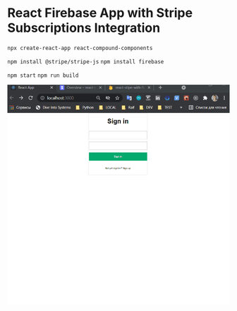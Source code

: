 # React Firebase App with Stripe Subscriptions Integration

`npx create-react-app react-compound-components`

`npm install @stripe/stripe-js`
`npm install firebase`

`npm start`
`npm run build`

![app](app.gif)
